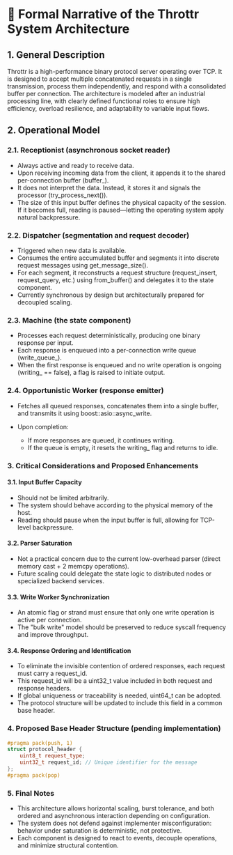 # 🧾 Formal Narrative of the Throttr System Architecture

## 1. General Description

Throttr is a high-performance binary protocol server operating over TCP. It is designed to accept multiple concatenated requests in a single transmission, process them independently, and respond with a consolidated buffer per connection. The architecture is modeled after an industrial processing line, with clearly defined functional roles to ensure high efficiency, overload resilience, and adaptability to variable input flows.

## 2. Operational Model

### 2.1. Receptionist (asynchronous socket reader)

- Always active and ready to receive data.
- Upon receiving incoming data from the client, it appends it to the shared per-connection buffer (buffer_).
- It does not interpret the data. Instead, it stores it and signals the processor (try_process_next()).
- The size of this input buffer defines the physical capacity of the session. If it becomes full, reading is paused—letting the operating system apply natural backpressure.

### 2.2. Dispatcher (segmentation and request decoder)

- Triggered when new data is available.
- Consumes the entire accumulated buffer and segments it into discrete request messages using get_message_size().
- For each segment, it reconstructs a request structure (request_insert, request_query, etc.) using from_buffer() and delegates it to the state component.
- Currently synchronous by design but architecturally prepared for decoupled scaling.

### 2.3. Machine (the state component)

- Processes each request deterministically, producing one binary response per input.
- Each response is enqueued into a per-connection write queue (write_queue_).
- When the first response is enqueued and no write operation is ongoing (writing_ == false), a flag is raised to initiate output.

### 2.4. Opportunistic Worker (response emitter)

- Fetches all queued responses, concatenates them into a single buffer, and transmits it using boost::asio::async_write.

- Upon completion:
  - If more responses are queued, it continues writing. 
  - If the queue is empty, it resets the writing_ flag and returns to idle.

### 3. Critical Considerations and Proposed Enhancements

#### 3.1. Input Buffer Capacity

- Should not be limited arbitrarily.
- The system should behave according to the physical memory of the host.
- Reading should pause when the input buffer is full, allowing for TCP-level backpressure.

#### 3.2. Parser Saturation

- Not a practical concern due to the current low-overhead parser (direct memory cast + 2 memcpy operations).
- Future scaling could delegate the state logic to distributed nodes or specialized backend services.

#### 3.3. Write Worker Synchronization

- An atomic flag or strand must ensure that only one write operation is active per connection.
- The "bulk write" model should be preserved to reduce syscall frequency and improve throughput.

#### 3.4. Response Ordering and Identification

- To eliminate the invisible contention of ordered responses, each request must carry a request_id.
- This request_id will be a uint32_t value included in both request and response headers.
- If global uniqueness or traceability is needed, uint64_t can be adopted. 
- The protocol structure will be updated to include this field in a common base header.

### 4. Proposed Base Header Structure (pending implementation)

```cpp
#pragma pack(push, 1)
struct protocol_header {
    uint8_t request_type;
    uint32_t request_id; // Unique identifier for the message
};
#pragma pack(pop)
```

### 5. Final Notes

- This architecture allows horizontal scaling, burst tolerance, and both ordered and asynchronous interaction depending on configuration.
- The system does not defend against implementer misconfiguration: behavior under saturation is deterministic, not protective.
- Each component is designed to react to events, decouple operations, and minimize structural contention.